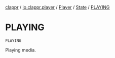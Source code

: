 [clappr](../../../index.md) / [io.clappr.player](../../index.md) / [Player](../index.md) / [State](index.md) / [PLAYING](.)

# PLAYING

`PLAYING`

Playing media.


